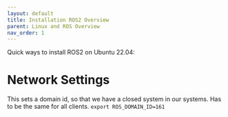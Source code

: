 ```yaml
---
layout: default
title: Installation ROS2 Overview
parent: Linux and ROS Overview
nav_order: 1
---
```


Quick ways to install ROS2 on Ubuntu 22.04:


# Network Settings
This sets a domain id, so that we have a closed system in our systems. Has to be the same for all clients.
`export ROS_DOMAIN_ID=161`




